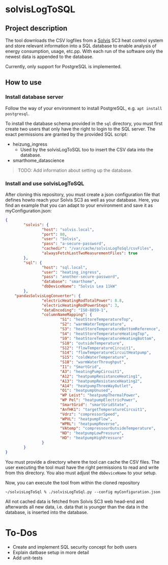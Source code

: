 # solvisLogToSQL

## Project description
The tool downloads the CSV logfiles from a [Solvis](https://solvis.de) SC3 heat control system and store relevant information into a SQL database to enable analysis of energy consumption, usage, etc.pp. With each run of the software only the newest data is appended to the database.

Currently, only support for PostgreSQL is implemented.

## How to use
### Install database server
Follow the way of your environment to install PostgreSQL, e.g. ``apt install postgresql``.

To install the database schema provided in the ``sql`` directory, you must first create two users that only have the right to login to the SQL server. The exact permissions are granted by the provided SQL script:
- heizung_ingress
  - Used by the solvisLogToSQL too to insert the CSV data into the database. 
- smarthome_datascience

> TODO: Add information about setting up the database.

### Install and use solvisLogToSQL
After cloning this repository, you must create a json configuration file that defines howto reach your Solvis SC3 as well as your database. Here, you find an example that you can adapt to your environment and save it as myConfiguration.json:
```json
{
        "solvis": {
                "host": "solvis.local",
                "port": 80,
                "user": "Solvis",
                "pass": "a-secure-password",
                "cachedir": "/var/cache/solvisLogToSql/csvFiles",
                "alwaysFetchLastTwoMeasurementFiles": true
        },
        "sql": {
                "host": "sql.local",
                "user": "heating_ingress",
                "pass": "another-secure-password",
                "database": "smarthome",
                "dbDeviceName": "Solvis Lea 11kW"
        },
	"pandasSolvisLogConverter": {
                "electricHeatingRodTotalPower": 8.8,
                "electricHeatingRodPowerSteps": 3,
                "dataEncoding": "ISO-8859-1",
                "columnNameMapping": {
                        "S1": "heatStoreTemperatureTop",
                        "S2": "warmWaterTemperature",
                        "S3": "heatStoreTemperatureBottomReference",
                        "S4": "heatStoreTemperatureHeatingTop",
                        "S9": "heatStoreTemperatureHeatingBottom",
                        "S10": "outsideTemperature",
                        "S12": "flowTemperatureCircuit1",
                        "S14": "flowTemperatureCircuitHeatpump",
                        "S15": "coldWaterTemperature",
                        "S18": "warmWaterThroughput",
                        "I1": "SmartGrid",
                        "A3": "heatingPumpCircuit1",
                        "A12": "heatpumpResistanceHeating1",
                        "A13": "heatpumpResistanceHeating2",
                        "A14": "heatpumpThreeWayOutlet",
                        "O1": "heatpumpUnused",
                        "WP Leist": "heatpumpThermalPower",
                        "WP Pel": "heatpumpElectricPower",
                        "SmartGrid": "smartGridState",
                        "AnfHK1": "targetTemperatureCircuit1",
                        "Vdrz": "compressorSpeed",
                        "WPVL": "heatpumpFlow",
                        "WPRL": "heatpumpReverse",
                        "VAtemp": "compressourOutsideTemperature",
                        "ND": "heatpumpLowPressure",
                        "HD": "heatpumpHighPressure"
                }
        }
}
```
You must provide a directory where the tool can cache the CSV files. The user executing the tool must have the right permissions to read and write from this directory. You also must adjust the ``dbDeviceName`` to your setup.

Now, you can execute the tool from within the cloned repository
```shell
~/solvisLogToSql % ./solvisLogToSql.py --config myConfiguration.json
```
All not cached data is fetched from Solvis SC3 web head-end and afterwards all new data, i.e. data that is younger than the data in the database, is inserted into the database.


# To-Dos
- Create and implement SQL security concept for both users
- Explain datbase setup in more detail
- Add unit-tests